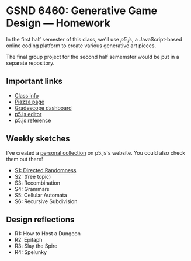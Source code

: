 # GSND 6460: Generative Game Design — Homework

In the first half semester of this class, we'll use _p5.js_, a JavaScript-based online coding platform to create various generative art pieces.

The final group project for the second half sememster would be put in a separate repository.

## Important links

- [Class info](https://www.khoury.northeastern.edu/~cmartens/Courses/ggd-s25/index.html)
- [Piazza page](https://piazza.com/class/m5k3rdv3bbc3z4/)
- [Gradescope dashboard](https://www.gradescope.com/courses/939694)
- [p5.js editor](https://editor.p5js.org/)
- [p5.js reference](https://p5js.org/reference/)

## Weekly sketches

I've created a [personal collection](https://editor.p5js.org/WangNianyi2001/collections/noGp6nXeZ) on p5.js's website.
You could also check them out there!

- [S1: Directed Randomness](https://github.com/Nianyi-GSND-Projects/GSND-6460-HW/tree/master/S1%20Directed%20Randomness)
- S2: (free topic)
- S3: Recombination
- S4: Grammars
- S5: Cellular Automata
- S6: Recursive Subdivision

## Design reflections

- R1: How to Host a Dungeon
- R2: Epitaph
- R3: Slay the Spire
- R4: Spelunky